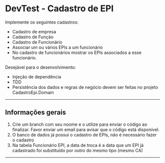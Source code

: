 # DevTest - Cadastro de EPI

Implemente os seguintes cadastros:

- Cadastro de empresa
- Cadastro de Função
- Cadastro de Funcionário
- Associar um ou vários EPIs a um funcionário
- No cadastro de funcionários mostrar os EPIs associados a esse funcionário.

Desejável para o desenvolvimento:
- Injeção de dependência
- TDD
- Persistência dos dados e regras de negócio devem ser feitas no projeto CadastroEpi.Domain

---
## Informações gerais

1. Crie um branch com seu noome e o utilize para enviar o código ao finalizar. Favor enviar um email para avisar que o código está disponível.
2. O banco de dados já possui o cadastro de EPIs, não é necessário fazer o cadastro
3. Na tabela Funcionário EPI, a data de troca é a data que um EPI já cadastrado foi substituído por outro do mesmo tipo (mesmo CA)

---
